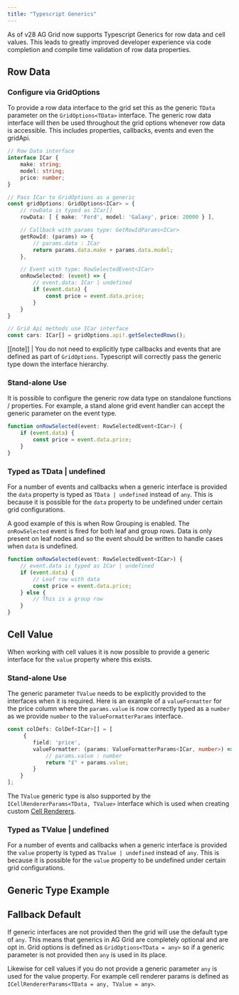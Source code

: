 ```yaml
---
title: "Typescript Generics"
---
```


As of v28 AG Grid now supports Typescript Generics for row data and cell values. This leads to greatly improved developer experience via code completion and compile time validation of row data properties.

## Row Data

### Configure via GridOptions

To provide a row data interface to the grid set this as the generic `TData` parameter on the `GridOptions<TData>` interface. The generic row data interface will then be used throughout the grid options whenever row data is accessible. This includes properties, callbacks, events and even the gridApi.

```ts 
// Row Data interface
interface ICar {
    make: string;
    model: string;
    price: number;
}

// Pass ICar to GridOptions as a generic
const gridOptions: GridOptions<ICar> = {
    // rowData is typed as ICar[]
    rowData: [ { make: 'Ford', model: 'Galaxy', price: 20000 } ],

    // Callback with params type: GetRowIdParams<ICar>
    getRowId: (params) => {
        // params.data : ICar
        return params.data.make + params.data.model;
    },

    // Event with type: RowSelectedEvent<ICar>
    onRowSelected: (event) => {
        // event.data: ICar | undefined
        if (event.data) {
            const price = event.data.price;
        }
    }
}

// Grid Api methods use ICar interface
const cars: ICar[] = gridOptions.api!.getSelectedRows();
```

[[note]]
| You do not need to explicitly type callbacks and events that are defined as part of `GridOptions`. Typescript will correctly pass the generic type down the interface hierarchy.

### Stand-alone Use

It is possible to configure the generic row data type on standalone functions / properties. For example, a stand alone grid event handler can accept the generic parameter on the event type.

```ts
function onRowSelected(event: RowSelectedEvent<ICar>) {
    if (event.data) {
        const price = event.data.price;
    }
}
```

### Typed as TData | undefined

For a number of events and callbacks when a generic interface is provided the `data` property is typed as `TData | undefined` instead of `any`. This is because it is possible for the `data` property to be undefined under certain grid configurations. 

A good example of this is when Row Grouping is enabled. The `onRowSelected` event is fired for both leaf and group rows. Data is only present on leaf nodes and so the event should be written to handle cases when `data` is undefined.

```ts 
function onRowSelected(event: RowSelectedEvent<ICar>) {
    // event.data is typed as ICar | undefined
    if (event.data) {
        // Leaf row with data
        const price = event.data.price;
    } else {
        // This is a group row
    }
}
```

## Cell Value

When working with cell values it is now possible to provide a generic interface for the `value` property where this exists.

### Stand-alone Use

The generic parameter `TValue` needs to be explicitly provided to the interfaces when it is required. Here is an example of a `valueFormatter` for the price column where the `params.value` is now correctly typed as a `number` as we provide `number` to the `ValueFormatterParams` interface.

```ts
const colDefs: ColDef<ICar>[] = [
     {
        field: 'price',
        valueFormatter: (params: ValueFormatterParams<ICar, number>) => {
            // params.value : number
            return "£" + params.value;
        }
    }
];
```

The `TValue` generic type is also supported by the `ICellRendererParams<TData, TValue>` interface which is used when creating custom [Cell Renderers](/component-cell-renderer).

### Typed as TValue | undefined

For a number of events and callbacks when a generic interface is provided the `value` property is typed as `TValue | undefined` instead of `any`. This is because it is possible for the `value` property to be undefined under certain grid configurations. 

## Generic Type Example

<grid-example title='Generic Types' name='generic' type='generated'></grid-example>

## Fallback Default

If generic interfaces are not provided then the grid will use the default type of `any`. This means that generics in AG Grid are completely optional and are opt in. Grid options is defined as `GridOptions<TData = any>` so if a generic parameter is not provided then `any` is used in its place. 

Likewise for cell values if you do not provide a generic parameter `any` is used for the value property. For example cell renderer params is defined as `ICellRendererParams<TData = any, TValue = any>`.